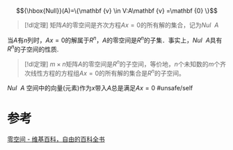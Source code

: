 



$${\hbox{Null}}(A)=\{\mathbf {v} \in V:A\mathbf {v} =\mathbf {0} \}$$


> [!dl定理] 
> 矩阵$A$的零空间是齐次方程$Ax=0$的所有解的集合，记为$Nul~~A$


当$A$有$n$列时，$Ax=0$的解属于$R^{n}$，$A$的零空间是$R^{n}$的子集．事实上，$Nul~~A$具有$R^{n}$的子空间的性质.


> [!dl定理] 
> $m\times n$矩阵$A$的零空间是$R^{n}$的子空间，等价地，$n$个未知数的$m$个齐次线性方程的方程组$Ax=0$的所有解的集合是$R^{n}$的子空间。

$Nul~~A$ 空间中的向量(元素)作为$x$带入$A$总是满足$Ax=0$ #unsafe/self 

# 参考
[零空间 - 维基百科，自由的百科全书](https://zh.wikipedia.org/zh-hans/%E9%9B%B6%E7%A9%BA%E9%97%B4)
